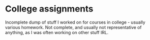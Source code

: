 # College assignments
Incomplete dump of stuff I worked on for courses in college - usually various homework. Not complete, and usually not representative of anything, as I was often working on other stuff IRL.
